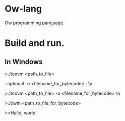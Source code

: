# Ow-lang
Ow programming panguage.
# Build and run.

## In Windows
\>./toovm <path_to_file>

: optional -o <filename_for_bytecode> : \n

\>./toovm <path_to_file> -o <filename_for_bytecode> \n

\>./owm <path_to_file_for_bytecode> 

\>\>Hello, world!
